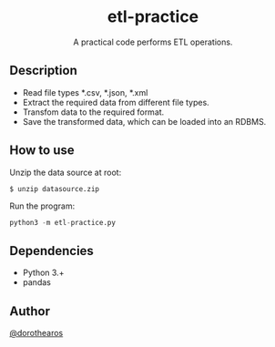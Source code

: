<div style="text-align: center">
    <h1>etl-practice</h1>
    <p>A practical code performs ETL operations.</p>
</div>


## Description
- Read file types *.csv, *.json, *.xml 
- Extract the required data from different file types.
- Transfom data to the required format.
- Save the transformed data, which can be loaded into an RDBMS.

## How to use
Unzip the data source at root:

    $ unzip datasource.zip

Run the program:

```python
python3 -m etl-practice.py
```


## Dependencies
* Python 3.+
* pandas

## Author
 
[@dorothearos](https://github.com/dorothearos)